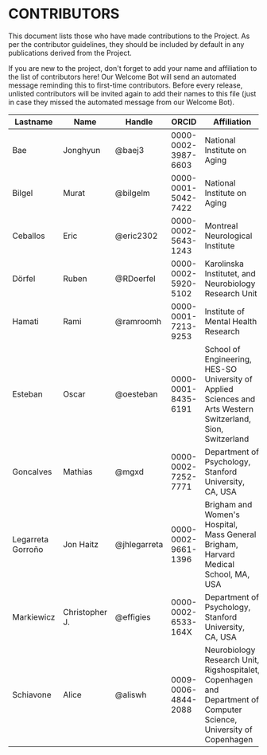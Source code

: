 # CONTRIBUTORS

This document lists those who have made contributions to the Project.
As per the contributor guidelines, they should be included by default in any publications derived from the Project.

If you are new to the project, don't forget to add your name and affiliation to the list of contributors here! Our Welcome Bot will send an automated message reminding this to first-time contributors.
Before every release, unlisted contributors will be invited again to add their names to this file (just in case they missed the automated message from our Welcome Bot).

| **Lastname** | **Name** | **Handle** | **ORCID** | **Affiliation** |
| --- | --- | --- | --- | --- |
| Bae | Jonghyun | @baej3 | 0000-0002-3987-6603 | National Institute on Aging |
| Bilgel | Murat | @bilgelm | 0000-0001-5042-7422 | National Institute on Aging |
| Ceballos | Eric | @eric2302 | 0000-0002-5643-1243 | Montreal Neurological Institute |
| Dörfel | Ruben | @RDoerfel | 0000-0002-5920-5102 | Karolinska Institutet, and Neurobiology Research Unit |
| Hamati | Rami | @ramroomh | 0000-0001-7213-9253 | Institute of Mental Health Research |
| Esteban | Oscar | @oesteban | 0000-0001-8435-6191 | School of Engineering, HES-SO University of Applied Sciences and Arts Western Switzerland, Sion, Switzerland |
| Goncalves | Mathias | @mgxd | 0000-0002-7252-7771 | Department of Psychology, Stanford University, CA, USA |
| Legarreta Gorroño | Jon Haitz | @jhlegarreta | 0000-0002-9661-1396 | Brigham and Women's Hospital, Mass General Brigham, Harvard Medical School, MA, USA |
| Markiewicz | Christopher J. | @effigies | 0000-0002-6533-164X | Department of Psychology, Stanford University, CA, USA |
| Schiavone | Alice | @aliswh | 0009-0006-4844-2088 | Neurobiology Research Unit, Rigshospitalet, Copenhagen and Department of Computer Science, University of Copenhagen |
